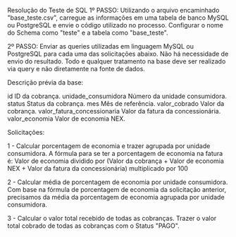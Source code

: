 Resolução do Teste de SQL 
1º PASSO: Utilizando o arquivo encaminhado "base_teste.csv", carregue as informações em uma tabela de banco MySQL ou PostgreSQL e envie o código utilizado no processo. Configurar o nome do Schema como "teste" e a tabela como "base_teste".

2º PASSO: Enviar as queries utilizadas em linguagem MySQL ou PostgreSQL para cada uma das solicitações abaixo. Não há necessidade de envio do resultado. Todo e qualquer tratamento na base deve ser realizado via query e não diretamente na fonte de dados.


Descrição prévia da base:


id 					ID da cobrança.
unidade_consumidora		Número da unidade consumidora.
status					Status da cobrança.
mes					Mês de referência.
valor_cobrado			Valor da cobrança.
valor_fatura_concessionaria	Valor da fatura da concessionária.
valor_economia			Valor de economia NEX.



Solicitações:

1 - Calcular porcentagem de economia e trazer agrupada por unidade consumidora.
A fórmula para se ter a porcentagem de economia na fatura é:
Valor de economia dividido por (Valor da cobrança + Valor de economia NEX + Valor da fatura da concessionária) multiplicado por 100



2 -  Calcular média de porcentagem de economia por unidade consumidora.
Com base na fórmula de porcentagem de economia da solicitação anterior, precisamos da média da porcentagem de economia agrupada por unidade consumidora.


3 - Calcular o valor total recebido de todas as cobranças.
Trazer o valor total cobrado de todas as cobranças com o Status "PAGO".
